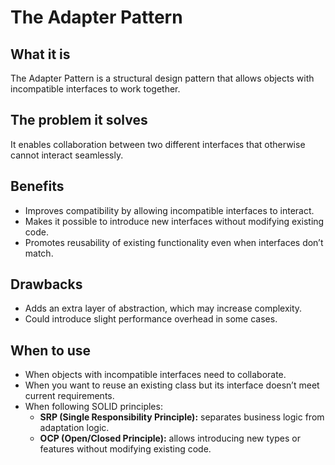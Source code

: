 # The Adapter Pattern

## What it is
The Adapter Pattern is a structural design pattern that allows objects with incompatible interfaces to work together.

## The problem it solves
It enables collaboration between two different interfaces that otherwise cannot interact seamlessly.

## Benefits
- Improves compatibility by allowing incompatible interfaces to interact.
- Makes it possible to introduce new interfaces without modifying existing code.
- Promotes reusability of existing functionality even when interfaces don’t match.

## Drawbacks
- Adds an extra layer of abstraction, which may increase complexity.
- Could introduce slight performance overhead in some cases.

## When to use
- When objects with incompatible interfaces need to collaborate.
- When you want to reuse an existing class but its interface doesn’t meet current requirements.
- When following SOLID principles:
    - **SRP (Single Responsibility Principle):** separates business logic from adaptation logic.
    - **OCP (Open/Closed Principle):** allows introducing new types or features without modifying existing code.  
